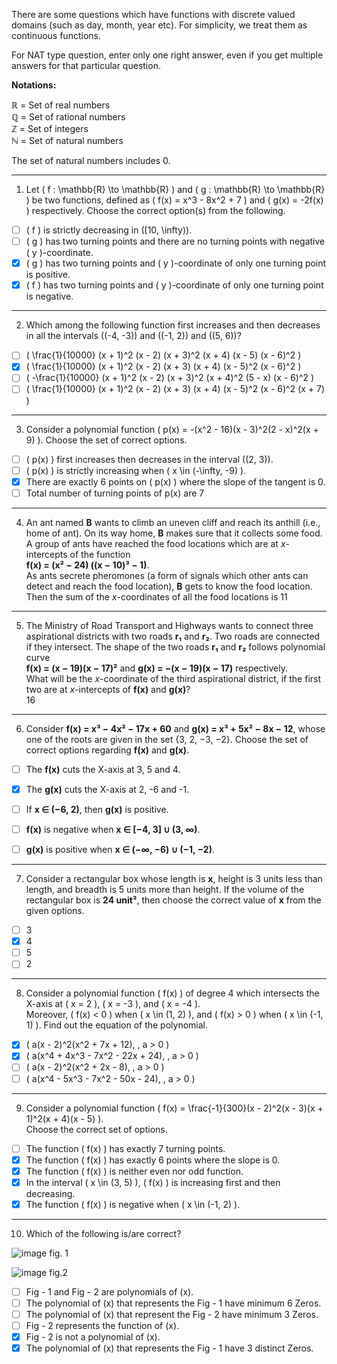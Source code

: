 There are some questions which have functions with discrete valued domains (such as day, month, year etc). For simplicity, we treat them as continuous functions.

For NAT type question, enter only one right answer, even if you get multiple answers for that particular question.

**Notations:**

ℝ = Set of real numbers  
ℚ = Set of rational numbers  
ℤ = Set of integers  
ℕ = Set of natural numbers  

The set of natural numbers includes 0.

---

1) Let \( f : \mathbb{R} \to \mathbb{R} \) and \( g : \mathbb{R} \to \mathbb{R} \) be two functions, defined as \( f(x) = x^3 - 8x^2 + 7 \) and \( g(x) = -2f(x) \) respectively. Choose the correct option(s) from the following.  

- [ ] \( f \) is strictly decreasing in \([10, \infty)\).  
- [ ] \( g \) has two turning points and there are no turning points with negative \( y \)-coordinate.  
- [x] \( g \) has two turning points and \( y \)-coordinate of only one turning point is positive.  
- [x] \( f \) has two turning points and \( y \)-coordinate of only one turning point is negative.  

---

2) Which among the following function first increases and then decreases in all the intervals \((-4, -3)\) and \((-1, 2)\) and \((5, 6)\)?  

- [ ] \( \frac{1}{10000} (x + 1)^2 (x - 2) (x + 3)^2 (x + 4) (x - 5) (x - 6)^2 \)  
- [x] \( \frac{1}{10000} (x + 1)^2 (x - 2) (x + 3) (x + 4) (x - 5)^2 (x - 6)^2 \)  
- [ ] \( -\frac{1}{10000} (x + 1)^2 (x - 2) (x + 3)^2 (x + 4)^2 (5 - x) (x - 6)^2 \)  
- [ ] \( \frac{1}{10000} (x + 1)^2 (x - 2) (x + 3) (x + 4) (x - 5)^2 (x - 6)^2 (x + 7) \)  

---

 3) Consider a polynomial function \( p(x) = -(x^2 - 16)(x - 3)^2(2 - x)^2(x + 9) \). Choose the set of correct options.  

- [ ] \( p(x) \) first increases then decreases in the interval \((2, 3)\).  
- [ ] \( p(x) \) is strictly increasing when \( x \in (-\infty, -9) \).  
- [x] There are exactly 6 points on \( p(x) \) where the slope of the tangent is 0.
- [ ] Total number of turning points of p(x) are 7

---

4) An ant named **B** wants to climb an uneven cliff and reach its anthill (i.e., home of ant). On its way home, **B** makes sure that it collects some food. A group of ants have reached the food locations which are at *x*-intercepts of the function  
**f(x) = (x² − 24) \((x − 10)³ − 1\)**.  
As ants secrete pheromones (a form of signals which other ants can detect and reach the food location), **B** gets to know the food location. Then the sum of the *x*-coordinates of all the food locations is  11


---

5) The Ministry of Road Transport and Highways wants to connect three aspirational districts with two roads **r₁** and **r₂**. Two roads are connected if they intersect. The shape of the two roads **r₁** and **r₂** follows polynomial curve  
**f(x) = (x − 19)(x − 17)²** and **g(x) = −(x − 19)(x − 17)** respectively.  
What will be the *x*-coordinate of the third aspirational district, if the first two are at *x*-intercepts of **f(x)** and **g(x)**?  
16

---

6) Consider **f(x) = x³ − 4x² − 17x + 60** and **g(x) = x³ + 5x² − 8x − 12**, whose one of the roots are given in the set {3, 2, −3, −2}. Choose the set of correct options regarding **f(x)** and **g(x)**.  

- [ ] The **f(x)** cuts the X-axis at 3, 5 and 4.  
- [x] The **g(x)** cuts the X-axis at 2, -6 and -1.  
- [ ] If **x ∈ (−6, 2)**, then **g(x)** is positive.  
- [ ] **f(x)** is negative when **x ∈ [−4, 3] ∪ (3, ∞)**.  
- [ ] **g(x)** is positive when **x ∈ (−∞, −6) ∪ (−1, −2)**.  


---

7) Consider a rectangular box whose length is **x**, height is 3 units less than length, and breadth is 5 units more than height. If the volume of the rectangular box is **24 unit³**, then choose the correct value of **x** from the given options.  

- [ ] 3  
- [x] 4  
- [ ] 5  
- [ ] 2  

---

8) Consider a polynomial function \( f(x) \) of degree 4 which intersects the X-axis at \( x = 2 \), \( x = -3 \), and \( x = -4 \).  
Moreover, \( f(x) < 0 \) when \( x \in (1, 2) \), and \( f(x) > 0 \) when \( x \in (-1, 1) \). Find out the equation of the polynomial.  

- [x] \( a(x - 2)^2(x^2 + 7x + 12), \, a > 0 \)  
- [x] \( a(x^4 + 4x^3 - 7x^2 - 22x + 24), \, a > 0 \)  
- [ ] \( a(x - 2)^2(x^2 + 2x - 8), \, a > 0 \)  
- [ ] \( a(x^4 - 5x^3 - 7x^2 - 50x - 24), \, a > 0 \)  

---

9) Consider a polynomial function \( f(x) = \frac{-1}{300}(x - 2)^2(x - 3)(x + 1)^2(x + 4)(x - 5) \).  
Choose the correct set of options.  

- [ ] The function \( f(x) \) has exactly 7 turning points.  
- [x] The function \( f(x) \) has exactly 6 points where the slope is 0.  
- [x] The function \( f(x) \) is neither even nor odd function.  
- [x] In the interval \( x \in (3, 5) \), \( f(x) \) is increasing first and then decreasing.  
- [x] The function \( f(x) \) is negative when \( x \in (-1, 2) \).  

---


10) Which of the following is/are correct?  

![image](https://github.com/user-attachments/assets/3431009c-2cc8-401a-8f6c-25f6b3ccaa99)
fig. 1

![image](https://github.com/user-attachments/assets/1bf42812-092f-40c3-935d-2c5bd5d58a2d)
fig.2

- [ ] Fig - 1 and Fig - 2 are polynomials of \(x\).  
- [ ] The polynomial of \(x\) that represents the Fig - 1 have minimum 6 Zeros.  
- [ ] The polynomial of \(x\) that represent the Fig - 2 have minimum 3 Zeros.  
- [ ] Fig - 2 represents the function of \(x\).  
- [x] Fig - 2 is not a polynomial of \(x\).  
- [x] The polynomial of \(x\) that represents the Fig - 1 have 3 distinct Zeros.
